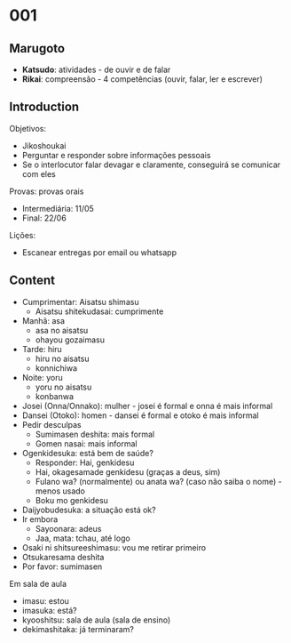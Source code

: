 # 001

## Marugoto

- **Katsudo**: atividades - de ouvir e de falar
- **Rikai**: compreensão - 4 competências (ouvir, falar, ler e escrever)

## Introduction

Objetivos:

- Jikoshoukai
- Perguntar e responder sobre informações pessoais
- Se o interlocutor falar devagar e claramente, conseguirá se comunicar com eles

Provas: provas orais

- Intermediária: 11/05
- Final: 22/06

Lições:

- Escanear entregas por email ou whatsapp

## Content

- Cumprimentar: Aisatsu shimasu
  - Aisatsu shitekudasai: cumprimente
- Manhã: asa
  - asa no aisatsu
  - ohayou gozaimasu
- Tarde: hiru
  - hiru no aisatsu
  - konnichiwa
- Noite: yoru
  - yoru no aisatsu
  - konbanwa
- Josei (Onna/Onnako): mulher - josei é formal e onna é mais informal
- Dansei (Otoko): homen - dansei é formal e otoko é mais informal
- Pedir desculpas
  - Sumimasen deshita: mais formal
  - Gomen nasai: mais informal
- Ogenkidesuka: está bem de saúde?
  - Responder: Hai, genkidesu
  - Hai, okagesamade genkidesu (graças a deus, sim)
  - Fulano wa? (normalmente) ou anata wa? (caso não saiba o nome) - menos usado
  - Boku mo genkidesu
- Daijyobudesuka: a situação está ok?
- Ir embora
  - Sayoonara: adeus
  - Jaa, mata: tchau, até logo
- Osaki ni shitsureeshimasu: vou me retirar primeiro
- Otsukaresama deshita
- Por favor: sumimasen

Em sala de aula

- imasu: estou
- imasuka: está?
- kyooshitsu: sala de aula (sala de ensino)
- dekimashitaka: já terminaram?
